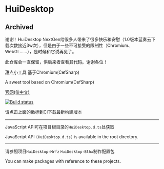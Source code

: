# HuiDesktop

## Archived

谢谢！HuiDesktop NextGen给很多人带来了很多快乐和安慰（1.0版本蓝奏云下载次数接近3w次），但是由于一些不可接受的限制性（Chromium、WebGL……），是时候和它说再见了。

此仓库会一直保留，供后来者查看其代码。谢谢各位！

甜点小工具 基于Chromium(CefSharp)

A sweet tool based on Chromium(CefSharp)

[官网(仅中文)](https://desktop.huix.cc)

[![Build status](https://ci.appveyor.com/api/projects/status/gbg31pc2oms0ec9j/branch/master?svg=true)](https://ci.appveyor.com/project/huix-oldcat/huidesktop/branch/master)

请点击上面的徽标到CI下载最新构建版本

---

JavaScript API可在项目根目录的`HuiDesktop.d.ts`处获取

JavaScript API `(HuiDesktop.d.ts)` is available in the root directory.

---

请参照项目`HuiDesktop-Mrfz` `HuiDesktop-Blhx`制作配置包

You can make packages with reference to these projects.
